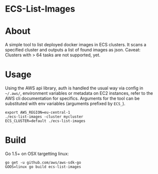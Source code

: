 ECS-List-Images
===

About
==

A simple tool to list deployed docker images in ECS clusters. It scans a specified cluster and outputs a list of found images as json. Caveat: Clusters with > 64 tasks are not supported, yet.

Usage
==

Using the AWS api library, auth is handled the usual way via config in `~/.aws/`, environment variables or metadata on EC2 instances, refer to the AWS cli documentation for specifics. Arguments for the tool can be substituted with env variables (arguments prefixed by `ECS_`).

```
export AWS_REGION=eu-central-1
./ecs-list-images -cluster mycluster
ECS_CLUSTER=default ./ecs-list-images
```

Build
==

Go 1.5+ on OSX targetting linux:

```
go get -u github.com/aws/aws-sdk-go
GOOS=linux go build ecs-list-images
```
